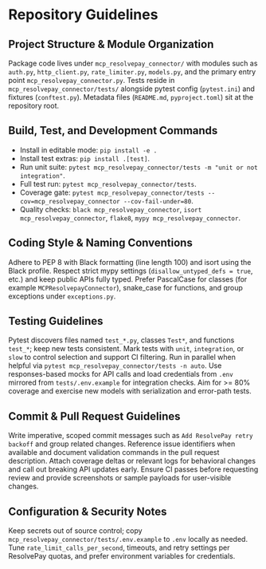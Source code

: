 # Repository Guidelines

## Project Structure & Module Organization
Package code lives under `mcp_resolvepay_connector/` with modules such as `auth.py`, `http_client.py`, `rate_limiter.py`, `models.py`, and the primary entry point `mcp_resolvepay_connector.py`.
Tests reside in `mcp_resolvepay_connector/tests/` alongside pytest config (`pytest.ini`) and fixtures (`conftest.py`).
Metadata files (`README.md`, `pyproject.toml`) sit at the repository root.

## Build, Test, and Development Commands
- Install in editable mode: `pip install -e .`
- Install test extras: `pip install .[test]`.
- Run unit suite: `pytest mcp_resolvepay_connector/tests -m "unit or not integration"`.
- Full test run: `pytest mcp_resolvepay_connector/tests`.
- Coverage gate: `pytest mcp_resolvepay_connector/tests --cov=mcp_resolvepay_connector --cov-fail-under=80`.
- Quality checks: `black mcp_resolvepay_connector`, `isort mcp_resolvepay_connector`, `flake8`, `mypy mcp_resolvepay_connector`.

## Coding Style & Naming Conventions
Adhere to PEP 8 with Black formatting (line length 100) and isort using the Black profile.
Respect strict mypy settings (`disallow_untyped_defs = true`, etc.) and keep public APIs fully typed.
Prefer PascalCase for classes (for example `MCPResolvepayConnector`), snake_case for functions, and group exceptions under `exceptions.py`.

## Testing Guidelines
Pytest discovers files named `test_*.py`, classes `Test*`, and functions `test_*`; keep new tests consistent.
Mark tests with `unit`, `integration`, or `slow` to control selection and support CI filtering.
Run in parallel when helpful via `pytest mcp_resolvepay_connector/tests -n auto`.
Use responses-based mocks for API calls and load credentials from `.env` mirrored from `tests/.env.example` for integration checks.
Aim for >= 80% coverage and exercise new models with serialization and error-path tests.

## Commit & Pull Request Guidelines
Write imperative, scoped commit messages such as `Add ResolvePay retry backoff` and group related changes.
Reference issue identifiers when available and document validation commands in the pull request description.
Attach coverage deltas or relevant logs for behavioral changes and call out breaking API updates early.
Ensure CI passes before requesting review and provide screenshots or sample payloads for user-visible changes.

## Configuration & Security Notes
Keep secrets out of source control; copy `mcp_resolvepay_connector/tests/.env.example` to `.env` locally as needed.
Tune `rate_limit_calls_per_second`, timeouts, and retry settings per ResolvePay quotas, and prefer environment variables for credentials.
